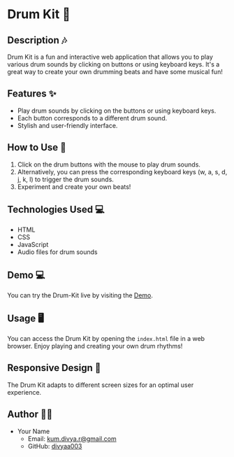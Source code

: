 # Drum Kit 🥁

## Description 🎶
Drum Kit is a fun and interactive web application that allows you to play various drum sounds by clicking on buttons or using keyboard keys. It's a great way to create your own drumming beats and have some musical fun!

## Features ✨
- Play drum sounds by clicking on the buttons or using keyboard keys.
- Each button corresponds to a different drum sound.
- Stylish and user-friendly interface.

## How to Use 🥁
1. Click on the drum buttons with the mouse to play drum sounds.
2. Alternatively, you can press the corresponding keyboard keys (w, a, s, d, j, k, l) to trigger the drum sounds.
3. Experiment and create your own beats!

## Technologies Used 💻
- HTML
- CSS
- JavaScript
- Audio files for drum sounds

## Demo 💻
You can try the Drum-Kit live by visiting the [Demo](https://divyaa003.github.io/Drum-Kit/).


## Usage 🖥️
You can access the Drum Kit by opening the `index.html` file in a web browser. Enjoy playing and creating your own drum rhythms!

## Responsive Design 📱
The Drum Kit adapts to different screen sizes for an optimal user experience.

## Author 👩‍💻
- Your Name
  - Email: kum.divya.r@gmail.com
  - GitHub: [divyaa003](https://github.com/divyaa003)

